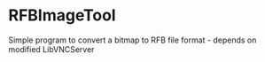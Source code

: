 RFBImageTool
============

Simple program to convert a bitmap to RFB file format - depends on modified LibVNCServer
